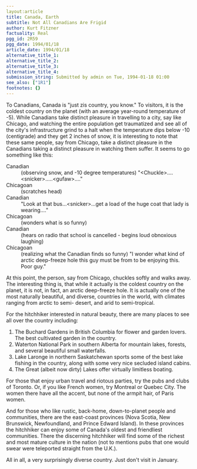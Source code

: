 ```yaml
---
layout:article
title: Canada, Earth
subtitle: Not All Canadians Are Frigid
author: Kurt Fitzner
factuality: Real
pgg_id: 2R59
pgg_date: 1994/01/18
article_date: 1994/01/18
alternative_title_1: 
alternative_title_2: 
alternative_title_3: 
alternative_title_4: 
submission_string: Submitted by admin on Tue, 1994-01-18 01:00
see_also: ["1R1"]
footnotes: {}
---
```

<div>
<p>To Canadians, Canada is "just zis country, you know." To visitors, it is the coldest country on the planet (with an average year-round temperature of -5). While Canadians take distinct pleasure in travelling to a city, say like Chicago, and watching the entire population get traumatized and see all of the city's infrastructure grind to a halt when the temperature dips below -10 (centigrade) and they get 2 inches of snow, it is interesting to note that these same people, say from Chicago, take a distinct pleasure in the Canadians taking a distinct pleasure in watching them suffer. It seems to go something like this:</p>
<dl compact>
<dt>Canadian</dt>
<dd>(observing snow, and -10 degree temperatures) "&lt;Chuckle&gt;....&lt;snicker&gt;.....&lt;gufaw&gt;...."</dd>
<dt>Chicagoan</dt>
<dd>(scratches head)</dd>
<dt>Canadian</dt>
<dd>"Look at that bus...&lt;snicker&gt;...get a load of the huge coat that lady is wearing...."</dd>
<dt>Chicagoan</dt>
<dd>(wonders what is so funny)</dd>
<dt>Canadian</dt>
<dd>(hears on radio that school is cancelled - begins loud obnoxious laughing)</dd>
<dt>Chicagoan</dt>
<dd>(realizing what the Canadian finds so funny) "I wonder what kind of arctic deep-freeze hole this guy must be from to be enjoying this. Poor guy."</dd>
</dl>
<p>At this point, the person, say from Chicago, chuckles softly and walks away. The interesting thing is, that while it actually is the coldest country on the planet, it is not, in fact, an arctic deep-freeze hole. It is actually one of the most naturally beautiful, and diverse, countries in the world, with climates ranging from arctic to semi- desert, and arid to semi-tropical.</p>
<p>For the hitchhiker interested in natural beauty, there are many places to see all over the country including:</p>
<ol>
<li value="1">The Buchard Gardens in British Columbia for flower and garden lovers. The best cultivated garden in the country.</li>
<li value="2">Waterton National Park in southern Alberta for mountain lakes, forests, and several beautiful small waterfalls.</li>
<li value="3">Lake Laronge in northern Saskatchewan sports some of the best lake fishing in the country, along with some very nice secluded island cabins.</li>
<li value="4">The Great (albeit now dirty) Lakes offer virtually limitless boating.</li>
</ol>
<p>For those that enjoy urban travel and riotous parties, try the pubs and clubs of Toronto. Or, if you like French women, try Montreal or Quebec City. The women there have all the accent, but none of the armpit hair, of Paris women.</p>
<p>And for those who like rustic, back-home, down-to-planet people and communities, there are the east-coast provinces (Nova Scotia, New Brunswick, Newfoundland, and Prince Edward Island). In these provinces the hitchhiker can enjoy some of Canada's oldest and friendliest communities. There the discerning hitchhiker will find some of the richest and most mature culture in the nation (not to mentions pubs that one would swear were teleported straight from the U.K.).</p>
<p>All in all, a very surprisingly diverse country. Just don't visit in January.</p>
</div>
